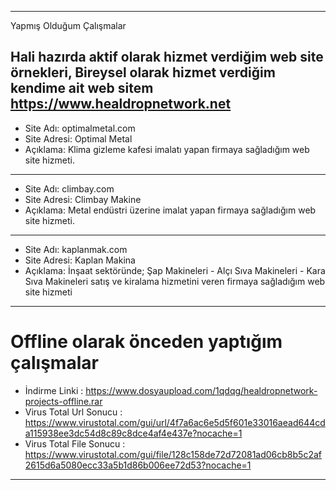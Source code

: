 ------------------------------------------------------------------------------------------
Yapmış Olduğum Çalışmalar

Hali hazırda aktif olarak hizmet verdiğim web site örnekleri,
Bireysel olarak hizmet verdiğim kendime ait web sitem
https://www.healdropnetwork.net
------------------------------------------------------------------------------------------
* Site Adı: optimalmetal.com
* Site Adresi: Optimal Metal
* Açıklama: Klima gizleme kafesi imalatı yapan firmaya sağladığım web site hizmeti.
------------------------------------------------------------------------------------------
* Site Adı: climbay.com
* Site Adresi: Climbay Makine
* Açıklama: Metal endüstri üzerine imalat yapan firmaya sağladığım web site hizmeti.
------------------------------------------------------------------------------------------
* Site Adı: kaplanmak.com
* Site Adresi: Kaplan Makina
* Açıklama: İnşaat sektöründe; Şap Makineleri - Alçı Sıva Makineleri - Kara Sıva Makineleri satış ve kiralama hizmetini veren firmaya sağladığım web site hizmeti
------------------------------------------------------------------------------------------
# Offline olarak önceden yaptığım çalışmalar
* İndirme Linki : https://www.dosyaupload.com/1qdqg/healdropnetwork-projects-offline.rar
* Virus Total Url Sonucu : https://www.virustotal.com/gui/url/4f7a6ac6e5d5f601e33016aead644cda115938ee3dc54d8c89c8dce4af4e437e?nocache=1
* Virus Total File Sonucu : https://www.virustotal.com/gui/file/128c158de72d72081ad06cb8b5c2af2615d6a5080ecc33a5b1d86b006ee72d53?nocache=1
------------------------------------------------------------------------------------------
